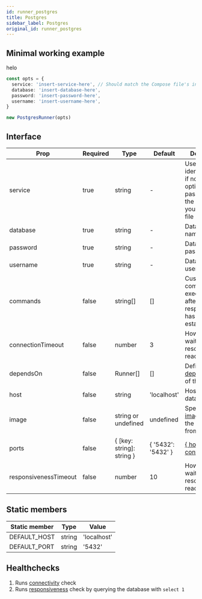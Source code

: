 ```yaml
---
id: runner_postgres
title: Postgres
sidebar_label: Postgres
original_id: runner_postgres
---
```


## Minimal working example

helo

```TypeScript
const opts = {
  service: 'insert-service-here', // Should match the Compose file's intended service
  database: 'insert-database-here',
  password: 'insert-password-here',
  username: 'insert-username-here',
}

new PostgresRunner(opts)
```

## Interface

| Prop                  | Required | Type                      | Default            | Description                                                                                          |
| --------------------- | -------- | ------------------------- | ------------------ | ---------------------------------------------------------------------------------------------------- |
| service               | true     | string                    | -                  | Used as an identifiers and, if no `image` option is passed, to find the image from your Compose file |
| database              | true     | string                    | -                  | Database's name                                                                                      |
| password              | true     | string                    | -                  | Database's password                                                                                  |
| username              | true     | string                    | -                  | Database's username                                                                                  |
| commands              | false    | string[]                  | []                 | Custom commands that execute _once_ after service responsiveness has been established                |
| connectionTimeout     | false    | number                    | 3                  | How long to wait for the resource to be reachable                                                    |
| dependsOn             | false    | Runner[]                  | []                 | Defines the [dependencies](https://docs.docker.com/compose/compose-file/#depends_on) of the service  |
| host                  | false    | string                    | 'localhost'        | Hostname of database                                                                                 |
| image                 | false    | string or undefined       | undefined          | Specify the [image](https://docs.docker.com/compose/compose-file/#image) to start the container from |
| ports                 | false    | { [key: string]: string } | { '5432': '5432' } | [{ hostPort: containerPort }](https://docs.docker.com/compose/compose-file/#short-syntax-1)          |
| responsivenessTimeout | false    | number                    | 10                 | How long to wait for the resource to be reachable                                                    |

## Static members

| Static member | Type   | Value       |
| ------------- | ------ | ----------- |
| DEFAULT_HOST  | string | 'localhost' |
| DEFAULT_PORT  | string | '5432'      |

## Healthchecks

1. Runs [connectivity](connectivity) check
2. Runs [responsiveness](responsiveness) check by querying the database with `select 1`
